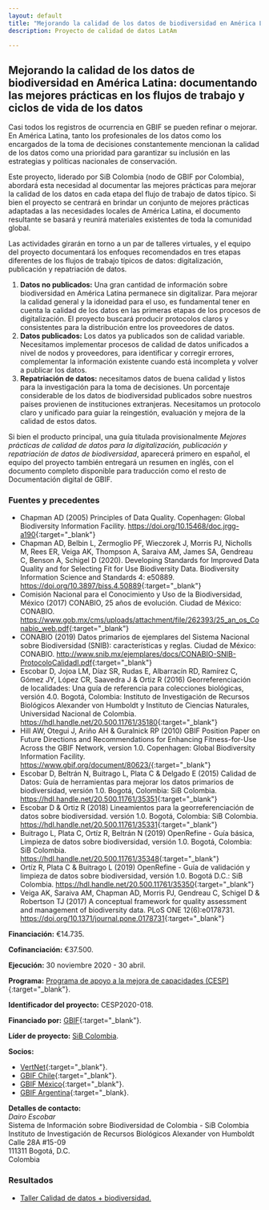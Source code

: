 ```yaml
---
layout: default
title: "Mejorando la calidad de los datos de biodiversidad en América Latina: documentando las mejores prácticas en los flujos de trabajo y ciclos de vida de los datos"
description: Proyecto de calidad de datos LatAm

---
```


## Mejorando la calidad de los datos de biodiversidad en América Latina: documentando las mejores prácticas en los flujos de trabajo y ciclos de vida de los datos

Casi todos los registros de ocurrencia en GBIF se pueden refinar o mejorar. En América Latina, tanto los profesionales de los datos como los encargados de la toma de decisiones constantemente mencionan la calidad de los datos como una prioridad para garantizar su inclusión en las estrategias y políticas nacionales de conservación.  

Este proyecto, liderado por SiB Colombia (nodo de GBIF por Colombia), abordará esta necesidad al documentar las mejores prácticas para mejorar la calidad de los datos en cada etapa del flujo de trabajo de datos típico. Si bien el proyecto se centrará en brindar un conjunto de mejores prácticas adaptadas a las necesidades locales de América Latina, el documento resultante se basará y reunirá materiales existentes de toda la comunidad global.  

Las actividades girarán en torno a un par de talleres virtuales, y el equipo del proyecto documentará los enfoques recomendados en tres etapas diferentes de los flujos de trabajo típicos de datos: digitalización, publicación y repatriación de datos.  

1.	**Datos no publicados:** Una gran cantidad de información sobre biodiversidad en América Latina permanece sin digitalizar. Para mejorar la calidad general y la idoneidad para el uso, es fundamental tener en cuenta la calidad de los datos en las primeras etapas de los procesos de digitalización. El proyecto buscará producir protocolos claros y consistentes para la distribución entre los proveedores de datos.
2.	**Datos publicados:** Los datos ya publicados son de calidad variable. Necesitamos implementar procesos de calidad de datos unificados a nivel de nodos y proveedores, para identificar y corregir errores, complementar la información existente cuando está incompleta y volver a publicar los datos.
3.	**Repatriación de datos:** necesitamos datos de buena calidad y listos para la investigación para la toma de decisiones. Un porcentaje considerable de los datos de biodiversidad publicados sobre nuestros países provienen de instituciones extranjeras. Necesitamos un protocolo claro y unificado para guiar la reingestión, evaluación y mejora de la calidad de estos datos.  

Si bien el producto principal, una guía titulada provisionalmente *Mejores prácticas de calidad de datos para la digitalización, publicación y repatriación de datos de biodiversidad*, aparecerá primero en español, el equipo del proyecto también entregará un resumen en inglés, con el documento completo disponible para traducción como el resto de Documentación digital de GBIF.  

### Fuentes y precedentes

- Chapman AD (2005) Principles of Data Quality. Copenhagen: Global Biodiversity Information Facility. <https://doi.org/10.15468/doc.jrgg-a190>{:target="_blank"}
- Chapman AD, Belbin L, Zermoglio PF, Wieczorek J, Morris PJ, Nicholls M, Rees ER, Veiga AK, Thompson A, Saraiva AM, James SA, Gendreau C, Benson A, Schigel D (2020). Developing Standards for Improved Data Quality and for Selecting Fit for Use Biodiversity Data. Biodiversity Information Science and Standards 4: e50889. <https://doi.org/10.3897/biss.4.50889>{:target="_blank"}
- Comisión Nacional para el Conocimiento y Uso de la Biodiversidad, México (2017) CONABIO, 25 años de evolución. Ciudad de México: CONABIO. <https://www.gob.mx/cms/uploads/attachment/file/262393/25_an_os_Conabio_web.pdf>{:target="_blank"}
- CONABIO (2019) Datos primarios de ejemplares del Sistema Nacional sobre Biodiversidad (SNIB): características y reglas. Ciudad de México: CONABIO. <http://www.snib.mx/ejemplares/docs/CONABIO-SNIB-ProtocoloCalidadI.pdf>{:target="_blank"}
- Escobar D, Jojoa LM, Díaz SR, Rudas E, Albarracín RD, Ramírez C, Gómez JY, López CR, Saavedra J & Ortiz R (2016) Georreferenciación de localidades: Una guía de referencia para colecciones biológicas, versión 4.0. Bogotá, Colombia: Instituto de Investigación de Recursos Biológicos Alexander von Humboldt y Instituto de Ciencias Naturales, Universidad Nacional de Colombia. <https://hdl.handle.net/20.500.11761/35180>{:target="_blank"}
- Hill AW, Otegui J, Ariño AH & Guralnick RP (2010) GBIF Position Paper on Future Directions and Recommendations for Enhancing Fitness-for-Use Across the GBIF Network, version 1.0. Copenhagen: Global Biodiversity Information Facility. <https://www.gbif.org/document/80623/>{:target="_blank"}
- Escobar D, Beltrán N, Buitrago L, Plata C & Delgado E (2015) Calidad de Datos: Guía de herramientas para mejorar los datos primarios de biodiversidad, versión 1.0. Bogotá, Colombia: SiB Colombia. <https://hdl.handle.net/20.500.11761/35351>{:target="_blank"}
- Escobar D & Ortiz R (2018) Lineamientos para la georreferenciación de datos sobre biodiversidad. versión 1.0. Bogotá, Colombia: SiB Colombia. <https://hdl.handle.net/20.500.11761/35331>{:target="_blank"}
- Buitrago L, Plata C, Ortíz R, Beltrán N (2019) OpenRefine - Guía básica, Limpieza de datos sobre biodiversidad, versión 1.0. Bogotá, Colombia: SiB Colombia. <https://hdl.handle.net/20.500.11761/35348>{:target="_blank"}
- Ortíz R, Plata C & Buitrago L (2019) OpenRefine - Guía de validación y limpieza de datos sobre biodiversidad, versión 1.0. Bogotá D.C.: SiB Colombia. <https://hdl.handle.net/20.500.11761/35350>{:target="_blank"}
- Veiga AK, Saraiva AM, Chapman AD, Morris PJ, Gendreau C, Schigel D & Robertson TJ (2017) A conceptual framework for quality assessment and management of biodiversity data. PLoS ONE 12(6):e0178731. <https://doi.org/10.1371/journal.pone.0178731>{:target="_blank"}


**Financiación:** €14.735.  

**Cofinanciación:** €37.500.  

**Ejecución:** 30 noviembre 2020 - 30 abril.  

**Programa:** [Programa de apoyo a la mejora de capacidades (CESP)](https://www.gbif.org/programme/82219){:target="_blank"}.  

**Identificador del proyecto:** CESP2020-018.

**Financiado por:** [GBIF](http://www.gbif.org/){:target="_blank"}.

**Líder de proyecto:** [SiB Colombia](https://biodiversidad.co/).

**Socios:**

* [VertNet](http://vertnet.org/index.html){:target="_blank"}.
* [GBIF Chile](https://gbifchile.mma.gob.cl/){:target="_blank"}.
* [GBIF México](https://www.gob.mx/conabio){:target="_blank"}.
* [GBIF Argentina](http://www.sndb.mincyt.gob.ar/){:target="_blank}.

**Detalles de contacto:**  
*Dairo Escobar*  
Sistema de Información sobre Biodiversidad de Colombia - SiB Colombia  
Instituto de Investigación de Recursos Biológicos Alexander von Humboldt  
Calle 28A #15-09  
111311 Bogotá, D.C.  
Colombia


### Resultados

- [Taller Calidad de datos + biodiversidad.](/comunidad/formacion/taller-CESP-DQ-2021)
